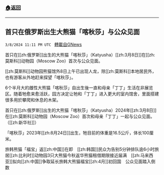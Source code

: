 ###  [:house:返回](README.md)
---


## 首只在俄罗斯出生大熊猫「喀秋莎」与公众见面
`3/8/2024 11:11 PM UTC ` [轉載自GNews](https://gnews.org/articles/2378486)

首只在[[zh:俄罗斯]]出生的大熊猫「喀秋莎」（Katyusha）[[zh:3月8日]]在[[zh:莫斯科]]动物园（Moscow Zoo）首次与公众见面。

[[zh:莫斯科]]动物园熊猫馆外8日上午已出现人龙，除[[zh:莫斯科]]本地居民外，也有游客从外地赶来探望「喀秋莎」。

6个半月大的雌性大熊猫「喀秋莎」自出生後一直和母亲「丁丁」生活在非展览区。随着牠愈来愈活跃，园方决定让牠和「丁丁」进入更大的室内馆舍，里面搭建很多用於攀爬和休息的木架。

首只在[[zh:俄罗斯]]出生的大熊猫「喀秋莎」（Katyusha）2024年[[zh:3月8日]]在[[zh:莫斯科]]动物园（Moscow Zoo）首次和母亲「丁丁」一起与公众见面。（[[zh:新华社]]）

「喀秋莎」2023年[[zh:8月24日]]出生，牠目前的体重是16.5公斤，体长100厘米。

旅韩熊猫「福宝」返[[zh:中国]]在即　[[zh:韩国]]民众为告别5分钟排队逾6小时旅居[[zh:比利时]]动物园3只大熊猫今秋返华熊猫租借期限接近届满　[[zh:马来西亚]]拟向[[zh:中国]]争取延长旅韩大熊猫福宝[[zh:4月]]初回国　公众见面踏入倒数
